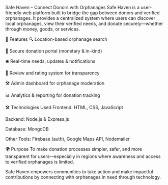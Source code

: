 Safe Haven – Connect Donors with Orphanages
Safe Haven is a user-friendly web platform built to bridge the gap between donors and verified orphanages. It provides a centralized system where users can discover local orphanages, view their verified needs, and donate securely—whether through money, goods, or services.

🔑 Features
🔍 Location-based orphanage search

💸 Secure donation portal (monetary & in-kind)

🛎️ Real-time needs, updates & notifications

🌟 Review and rating system for transparency

🛠️ Admin dashboard for orphanage moderation

📊 Analytics & reporting for donation tracking

🛠️ Technologies Used
Frontend: HTML, CSS, JavaScript

Backend: Node.js & Express.js

Database: MongoDB

Other Tools: Firebase (auth), Google Maps API, Nodemailer

🌍 Purpose
To make donation processes simpler, safer, and more transparent for users—especially in regions where awareness and access to verified orphanages is limited.

Safe Haven empowers communities to take action and make impactful contributions by connecting with orphanages in need through technology.
